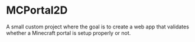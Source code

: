 # MCPortal2D
A small custom project where the goal is to create a web app that validates whether a Minecraft portal is setup properly or not.
